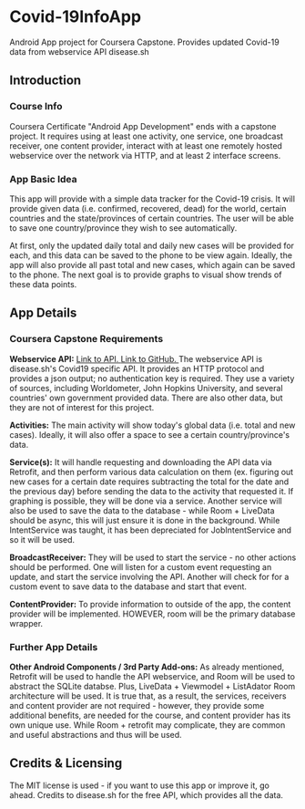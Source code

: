 # Covid-19InfoApp
Android App project for Coursera Capstone. Provides updated Covid-19 data from webservice API disease.sh

## Introduction

### Course Info
Coursera Certificate "Android App Development" ends with a capstone project. It requires using at least one activity, one service, one broadcast receiver, one content provider, interact with at least one remotely hosted webservice over the network via HTTP, and at least 2 interface screens.

### App Basic Idea
This app will provide with a simple data tracker for the Covid-19 crisis. It will provide given data (i.e. confirmed, recovered, dead) for the world, certain countries and the state/provinces of certain countries. The user will be able to save one country/province they wish to see automatically.

At first, only the updated daily total and daily new cases will be provided for each, and this data can be saved to the phone to be view again. Ideally, the app will also provide all past total and new cases, which again can be saved to the phone. The next goal is to provide graphs to visual show trends of these data points. 


## App Details

### Coursera Capstone Requirements

**Webservice API:** [Link to API. ](http://disease.sh/v3/covid-19/) [Link to GitHub. ](https://github.com/disease-sh/API) The webservice API is disease.sh's Covid19 specific API. It provides an HTTP protocol and provides a json output; no authentication key is required. They use a variety of sources, including Worldometer, John Hopkins University, and several countries' own government provided data. There are also other data, but they are not of interest for this project.

**Activities:** The main activity will show today's global data (i.e. total and new cases). Ideally, it will also offer a space to see a certain country/province's data.

**Service(s):** It will handle requesting and downloading the API data via Retrofit, and then perform various data calculation on them (ex. figuring out new cases for a certain date requires subtracting the total for the date and the previous day) before sending the data to the activity that requested it. 
If graphing is possible, they will be done via a service. Another service will also be used to save the data to the database - while Room + LiveData should be async, this will just ensure it is done in the background. While IntentService was taught, it has been depreciated for JobIntentService and so it will be used.

**BroadcastReceiver:** They will be used to start the service - no other actions should be performed. One will listen for a custom event requesting an update, and start the service involving the API. Another will check for for a custom event to save data to the database and start that event.

**ContentProvider:** To provide information to outside of the app, the content provider will be implemented. HOWEVER, room will be the primary database wrapper.


### Further App Details

**Other Android Components / 3rd Party Add-ons:** As already mentioned, Retrofit will be used to handle the API webservice, and Room will be used to abstract the SQLite databse. Plus, LiveData + Viewmodel + ListAdator Room architecture will be used. It is true that, as a result, the services, receivers and content provider are not required - however, they provide some additional benefits, are needed for the course, and content provider has its own unique use. While Room + retrofit may complicate, they are common and useful abstractions and thus will be used.

## Credits & Licensing

The MIT license is used - if you want to use this app or improve it, go ahead.
Credits to disease.sh for the free API, which provides all the data.
